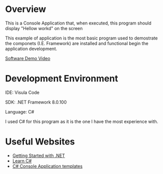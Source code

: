 # Overview

This is a Console Application that, when executed, this program should display "Hellow workd" on the screen

This example of application is the most basic program used to demostrate the componets (I.E. Framework) are installed and functional begin the application development.


[Software Demo Video](https://zoom.us/clips/share/7Ou2DKIK14GklXbD9w9N5s_jWDddI2tS81idNPeMhjxIMUkEIV_cPJMST7E_GEUv2oI3RCAM_nGpEFJygzzrNMg8.p_DBH8pmtEXFe-Ux)

# Development Environment

IDE: Visula Code

SDK: .NET Framework 8.0.100

Language:  C#

I used C# for this program as it is the one I have the most experience with.

# Useful Websites

* [Getting Started with .NET](https://learn.microsoft.com/en-us/dotnet/core/get-started)
* [Learn C#](https://dotnet.microsoft.com/en-us/learn/csharp)
* [C# Console Application templates](https://learn.microsoft.com/en-us/dotnet/core/tutorials/top-level-templates)
